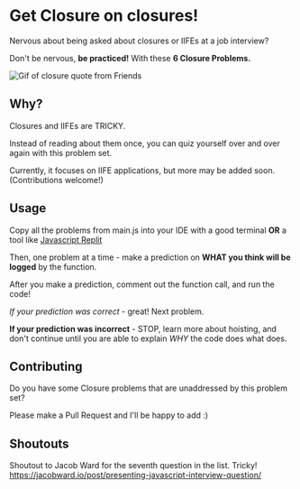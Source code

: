 # Get Closure on closures!
Nervous about being asked about closures or IIFEs at a job interview?

Don't be nervous, **be practiced!** With these **6 Closure Problems.** 

![Gif of closure quote from Friends](https://media1.giphy.com/media/jz0oM9Els8bHa/giphy.gif?cid=3640f6095c89a2ba6e75363449331774)

## Why?

Closures and IIFEs are TRICKY.

Instead of reading about them once, you can quiz yourself over and over again with this problem set. 

Currently, it focuses on IIFE applications, but more may be added soon. (Contributions welcome!)

## Usage

Copy all the problems from main.js into your IDE with a good terminal **OR** a tool like [Javascript Replit](https://repl.it/site/languages/javascript)

Then, one problem at a time - make a prediction on **WHAT you think will be logged** by the function.

After you make a prediction, comment out the function call, and run the code!

_If your prediction was correct_ - great! Next problem.

**If your prediction was incorrect** - STOP, learn more about hoisting, and don't continue until you are able to explain _WHY_ the code does what does. 

## Contributing

Do you have some Closure problems that are unaddressed by this problem set? 

Please make a Pull Request and I'll be happy to add :)

## Shoutouts

Shoutout to Jacob Ward for the seventh question in the list. Tricky!
https://jacobward.io/post/presenting-javascript-interview-question/
